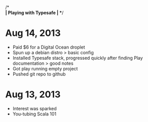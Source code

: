 /***************************\
|** Playing with Typesafe **|
\***************************/

Aug 14, 2013
===============
* Paid $6 for a Digital Ocean droplet
* Spun up a debian distro > basic config
* Installed Typesafe stack, progressed quickly after finding Play documentation > good notes
* Got play running empty project
* Pushed git repo to github


Aug 13, 2013
===============
* Interest was sparked
* You-tubing Scala 101
